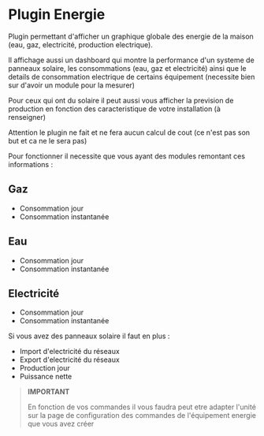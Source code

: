 # Plugin Energie

Plugin permettant d'afficher un graphique globale des energie de la maison (eau, gaz, electricité, production electrique).

Il affichage aussi un dashboard qui montre la performance d'un systeme de panneaux solaire, les consommations (eau, gaz et electricité) ainsi que le details de consommation electrique de certains équipement (necessite bien sur d'avoir un module pour la mesurer)

Pour ceux qui ont du solaire il peut aussi vous afficher la prevision de production en fonction des caracteristique de votre installation (à renseigner)

Attention le plugin ne fait et ne fera aucun calcul de cout (ce n'est pas son but et ca ne le sera pas)

Pour fonctionner il necessite que vous ayant des modules remontant ces informations : 

## Gaz

- Consommation jour
- Consommation instantanée

## Eau

- Consommation jour
- Consommation instantanée

## Electricité

- Consommation jour
- Consommation instantanée

Si vous avez des panneaux solaire il faut en plus : 

- Import d'electricité du réseaux
- Export d'electricité du réseaux
- Production jour
- Puissance nette

>**IMPORTANT**
>
>En fonction de vos commandes il vous faudra peut etre adapter l'unité sur la page de configuration des commandes de l'équipement energie que vous avez créer